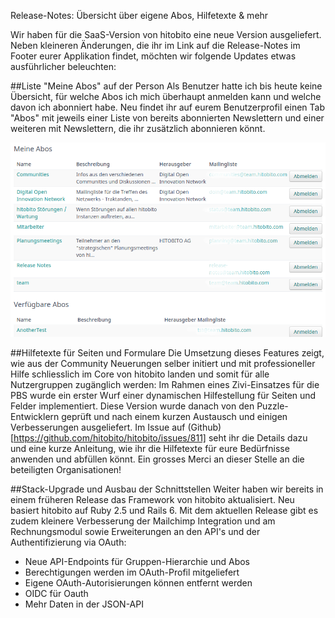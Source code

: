 Release-Notes: Übersicht über eigene Abos, Hilfetexte & mehr

Wir haben für die SaaS-Version von hitobito eine neue Version ausgeliefert. Neben kleineren Änderungen, die ihr im Link auf die Release-Notes im Footer eurer Applikation findet, möchten wir folgende Updates etwas ausführlicher beleuchten:

##Liste "Meine Abos" auf der Person
Als Benutzer hatte ich bis heute keine Übersicht, für welche Abos ich mich überhaupt anmelden kann und welche davon ich abonniert habe. Neu findet ihr auf eurem Benutzerprofil einen Tab "Abos" mit jeweils einer Liste von bereits abonnierten Newslettern und einer weiteren mit Newslettern, die ihr zusätzlich abonnieren könnt.

![](/uploads/meineabos.png)

##Hilfetexte für Seiten und Formulare
Die Umsetzung dieses Features zeigt, wie aus der Community Neuerungen selber initiert und mit professioneller Hilfe schliesslich im Core von hitobito landen und somit für alle Nutzergruppen zugänglich werden: 
Im Rahmen eines Zivi-Einsatzes für die PBS wurde ein erster Wurf einer dynamischen Hilfestellung für Seiten und Felder implementiert. Diese Version wurde danach von den Puzzle-Entwicklern geprüft und nach einem kurzen Austausch und einigen Verbesserungen ausgeliefert. Im Issue auf (Github)[https://github.com/hitobito/hitobito/issues/811] seht ihr die Details dazu und eine kurze Anleitung, wie ihr die Hilfetexte für eure Bedürfnisse anwenden und abfüllen könnt.
Ein grosses Merci an dieser Stelle an die beteiligten Organisationen!

##Stack-Upgrade und Ausbau der Schnittstellen
Weiter haben wir bereits in einem früheren Release das Framework von hitobito aktualisiert. Neu basiert hitobito auf Ruby 2.5 und Rails 6. Mit dem aktuellen Release gibt es zudem kleinere Verbesserung der Mailchimp Integration und am Rechnungsmodul sowie Erweiterungen an den API's und der Authentifizierung via OAuth:
- Neue API-Endpoints für Gruppen-Hierarchie und Abos
- Berechtigungen werden im OAuth-Profil mitgeliefert
- Eigene OAuth-Autorisierungen können entfernt werden
- OIDC für Oauth
- Mehr Daten in der JSON-API
